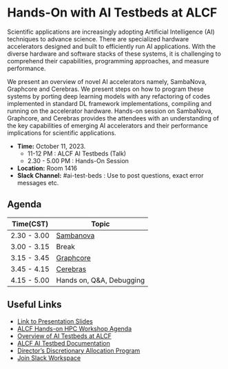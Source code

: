 # Hands-On with AI Testbeds at ALCF 

Scientific applications are increasingly adopting Artificial Intelligence (AI) techniques to advance science. There are specialized hardware accelerators designed and built to efficiently run AI applications. With the diverse hardware and software stacks of these systems, it is challenging to comprehend their capabilities, programming approaches, and measure performance. 

We present an overview of novel AI accelerators namely, SambaNova, Graphcore and Cerebras. We present steps on how to program these systems by porting deep learning models with any refactoring of codes implemented in standard DL framework implementations, compiling and running on the accelerator hardware. Hands-on session on SambaNova, Graphcore, and Cerebras provides the attendees with an understanding of the key capabilities of emerging AI accelerators and their performance implications for scientific applications.

* **Time:** October 11, 2023. 
  * 11-12 PM : ALCF AI Testbeds (Talk)
  * 2.30 - 5.00 PM : Hands-On Session
* **Location:** Room 1416
* **Slack Channel:** #ai-test-beds : Use to post questions, exact error messages etc. 

## Agenda

| Time(CST)   | Topic                                   |
|-------------|-----------------------------------------|
| 2.30 - 3.00 | [Sambanova](./Sambanova/README.md)      |
| 3.00 - 3.15 | Break                                   |
| 3.15 - 3.45 | [Graphcore](./Graphcore/README.md)      |
| 3.45 - 4.15 | [Cerebras](./Cerebras/README.md)        |
| 4.15 - 5.00 | Hands on, Q&A, Debugging                |

## Useful Links 

+ [Link to Presentation Slides]()
+ [ALCF Hands-on  HPC Workshop Agenda](https://www.alcf.anl.gov/events/alcf-hands-hpc-workshop)
+ [Overview of AI Testbeds at ALCF](https://www.alcf.anl.gov/alcf-ai-testbed)
+ [ALCF AI Testbed Documentation](https://docs.alcf.anl.gov/ai-testbed/getting-started/)
+ [Director’s Discretionary Allocation Program](https://www.alcf.anl.gov/science/directors-discretionary-allocation-program)
+ [Join Slack Workspace]()
